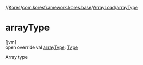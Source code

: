 //[Kores](../../../index.md)/[com.koresframework.kores.base](../index.md)/[ArrayLoad](index.md)/[arrayType](array-type.md)

# arrayType

[jvm]\
open override val [arrayType](array-type.md): [Type](https://docs.oracle.com/javase/8/docs/api/java/lang/reflect/Type.html)

Array type
